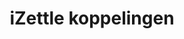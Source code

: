 ---
title: iZettle koppelingen
key: izettle
image: /images/@stock/Logos/izettle-koppelingen.png
link_to: /koppelingen/izettle
klass: kassa
layout: koppelingen
referral-url:

excerpt: Met onze iZettle boekhoudkoppelingen is je administratie altijd op orde. Probeer nu! Bespaar veel tijd met onze iZettle koppelingen en andere API koppelingen.
---